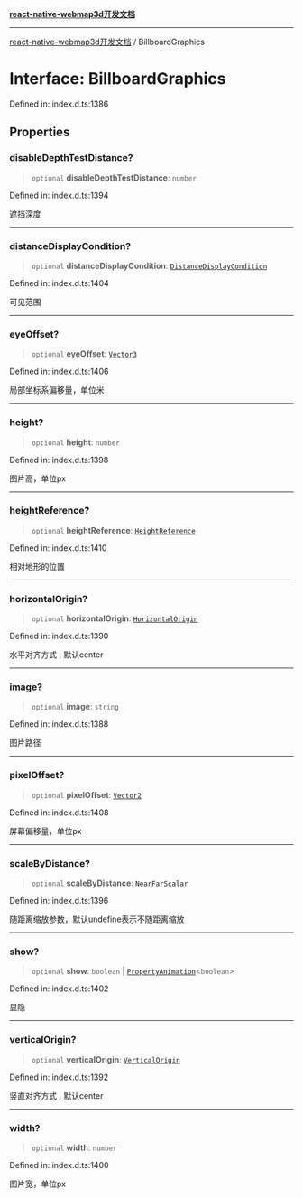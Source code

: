 [**react-native-webmap3d开发文档**](../README.md)

***

[react-native-webmap3d开发文档](../globals.md) / BillboardGraphics

# Interface: BillboardGraphics

Defined in: index.d.ts:1386

## Properties

### disableDepthTestDistance?

> `optional` **disableDepthTestDistance**: `number`

Defined in: index.d.ts:1394

遮挡深度

***

### distanceDisplayCondition?

> `optional` **distanceDisplayCondition**: [`DistanceDisplayCondition`](DistanceDisplayCondition.md)

Defined in: index.d.ts:1404

可见范围

***

### eyeOffset?

> `optional` **eyeOffset**: [`Vector3`](Vector3.md)

Defined in: index.d.ts:1406

局部坐标系偏移量，单位米

***

### height?

> `optional` **height**: `number`

Defined in: index.d.ts:1398

图片高，单位px

***

### heightReference?

> `optional` **heightReference**: [`HeightReference`](../enumerations/HeightReference.md)

Defined in: index.d.ts:1410

相对地形的位置

***

### horizontalOrigin?

> `optional` **horizontalOrigin**: [`HorizontalOrigin`](../enumerations/HorizontalOrigin.md)

Defined in: index.d.ts:1390

水平对齐方式 , 默认center

***

### image?

> `optional` **image**: `string`

Defined in: index.d.ts:1388

图片路径

***

### pixelOffset?

> `optional` **pixelOffset**: [`Vector2`](Vector2.md)

Defined in: index.d.ts:1408

屏幕偏移量，单位px

***

### scaleByDistance?

> `optional` **scaleByDistance**: [`NearFarScalar`](NearFarScalar.md)

Defined in: index.d.ts:1396

随距离缩放参数，默认undefine表示不随距离缩放

***

### show?

> `optional` **show**: `boolean` \| [`PropertyAnimation`](PropertyAnimation.md)\<`boolean`\>

Defined in: index.d.ts:1402

显隐

***

### verticalOrigin?

> `optional` **verticalOrigin**: [`VerticalOrigin`](../enumerations/VerticalOrigin.md)

Defined in: index.d.ts:1392

竖直对齐方式 , 默认center

***

### width?

> `optional` **width**: `number`

Defined in: index.d.ts:1400

图片宽，单位px
